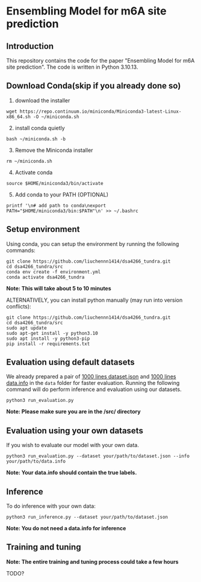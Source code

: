 # Ensembling Model for m6A site prediction

## Introduction
This repository contains the code for the paper "Ensembling Model for m6A site prediction". The code is written in Python 3.10.13.

## Download Conda(skip if you already done so)
1. download the installer
```
wget https://repo.continuum.io/miniconda/Miniconda3-latest-Linux-x86_64.sh -O ~/miniconda.sh
```
2. install conda quietly
```
bash ~/miniconda.sh -b
```
3. Remove the Miniconda installer
```
rm ~/miniconda.sh
```
4. Activate conda
```
source $HOME/miniconda3/bin/activate
```
5. Add conda to your PATH (OPTIONAL)
```
printf '\n# add path to conda\nexport PATH="$HOME/miniconda3/bin:$PATH"\n' >> ~/.bashrc
```
## Setup environment
Using conda, you can setup the environment by running the following commands:
```
git clone https://github.com/liuchennn1414/dsa4266_tundra.git
cd dsa4266_tundra/src
conda env create -f environment.yml
conda activate dsa4266_tundra
```
**Note: This will take about 5 to 10 minutes**

ALTERNATIVELY, you can install python manually (may run into version conflicts):
```
git clone https://github.com/liuchennn1414/dsa4266_tundra.git
cd dsa4266_tundra/src
sudo apt update
sudo apt-get install -y python3.10
sudo apt install -y python3-pip
pip install -r requirements.txt
```

## Evaluation using default datasets
We already prepared a pair of [1000 lines dataset.json](data/dataset1000.json) and [1000 lines data.info](data1000.info) in the `data` folder for faster evaluation. Running the following command will do perform inference and evaluation using our datasets.
```
python3 run_evaluation.py
```
**Note: Please make sure you are in the /src/ directory**
## Evaluation using your own datasets
If you wish to evaluate our model with your own data.
```
python3 run_evaluation.py --dataset your/path/to/dataset.json --info your/path/to/data.info
```
**Note: Your data.info should contain the true labels.**

## Inference
To do inference with your own data:
```
python3 run_inference.py --dataset your/path/to/dataset.json
```
**Note: You do not need a data.info for inference**

## Training and tuning
**Note: The entire training and tuning process could take a few hours**

TODO?